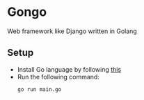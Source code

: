 # Gongo

Web framework like Django written in Golang

## Setup
- Install Go language by following [this](https://golang.org/doc/install)
- Run the following command:
    ```sh
    go run main.go
    ```
